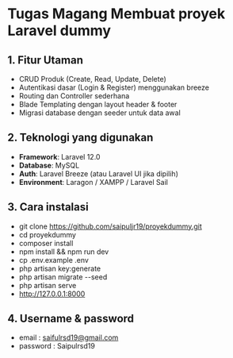 # Tugas Magang Membuat proyek Laravel dummy
## 1. Fitur Utaman
- CRUD Produk (Create, Read, Update, Delete)
- Autentikasi dasar (Login & Register) menggunakan breeze
- Routing dan Controller sederhana
- Blade Templating dengan layout header & footer
- Migrasi database dengan seeder untuk data awal

## 2. Teknologi yang digunakan
- **Framework**: Laravel 12.0
- **Database**: MySQL
- **Auth**: Laravel Breeze (atau Laravel UI jika dipilih)
- **Environment**: Laragon / XAMPP / Laravel Sail

## 3. Cara instalasi
- git clone https://github.com/saipuljr19/proyekdummy.git
- cd proyekdummy
- composer install
- npm install && npm run dev
- cp .env.example .env
- php artisan key:generate
- php artisan migrate --seed
- php artisan serve
- http://127.0.0.1:8000

## 4. Username & password
- email : saifulrsd19@gmail.com
- password : Saipulrsd19
